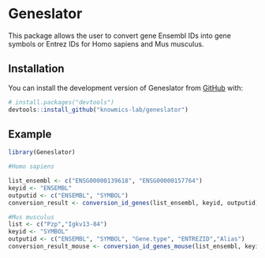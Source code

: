 
<!-- README.md is generated from README.Rmd. Please edit that file -->

# Geneslator

<!-- badges: start -->
<!-- badges: end -->

This package allows the user to convert gene Ensembl IDs into gene
symbols or Entrez IDs for Homo sapiens and Mus musculus.

## Installation

You can install the development version of Geneslator from
[GitHub](https://github.com/) with:

``` r
# install.packages("devtools")
devtools::install_github("knowmics-lab/geneslator")
```

## Example

``` r
library(Geneslator)
```

``` r
#Homo sapiens

list_ensembl <- c("ENSG00000139618", "ENSG00000157764")
keyid <- "ENSEMBL"
outputid <- c("ENSEMBL", "SYMBOL")
conversion_result <- conversion_id_genes(list_ensembl, keyid, outputid)

#Mus musculus
list <- c("Pzp","Igkv13-84")
keyid <- "SYMBOL"
outputid <- c("ENSEMBL", "SYMBOL", "Gene.type", "ENTREZID","Alias")
conversion_result_mouse <- conversion_id_genes_mouse(list_ensembl, keyid, outputid)
```
